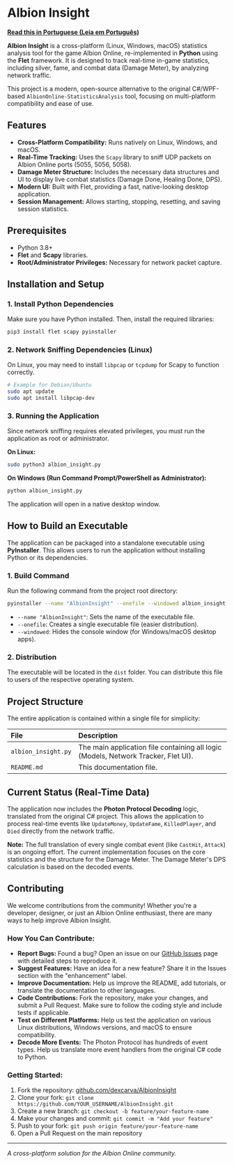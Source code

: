 # Albion Insight

**[Read this in Portuguese (Leia em Português)](README.pt-BR.md)**

**Albion Insight** is a cross-platform (Linux, Windows, macOS) statistics analysis tool for the game Albion Online, re-implemented in **Python** using the **Flet** framework. It is designed to track real-time in-game statistics, including silver, fame, and combat data (Damage Meter), by analyzing network traffic.

This project is a modern, open-source alternative to the original C#/WPF-based `AlbionOnline-StatisticsAnalysis` tool, focusing on multi-platform compatibility and ease of use.

## Features

*   **Cross-Platform Compatibility:** Runs natively on Linux, Windows, and macOS.
*   **Real-Time Tracking:** Uses the `Scapy` library to sniff UDP packets on Albion Online ports (5055, 5056, 5058).
*   **Damage Meter Structure:** Includes the necessary data structures and UI to display live combat statistics (Damage Done, Healing Done, DPS).
*   **Modern UI:** Built with Flet, providing a fast, native-looking desktop application.
*   **Session Management:** Allows starting, stopping, resetting, and saving session statistics.

## Prerequisites

*   Python 3.8+
*   **Flet** and **Scapy** libraries.
*   **Root/Administrator Privileges:** Necessary for network packet capture.

## Installation and Setup

### 1. Install Python Dependencies

Make sure you have Python installed. Then, install the required libraries:

```bash
pip3 install flet scapy pyinstaller
```

### 2. Network Sniffing Dependencies (Linux)

On Linux, you may need to install `libpcap` or `tcpdump` for Scapy to function correctly.

```bash
# Example for Debian/Ubuntu
sudo apt update
sudo apt install libpcap-dev
```

### 3. Running the Application

Since network sniffing requires elevated privileges, you must run the application as root or administrator.

**On Linux:**

```bash
sudo python3 albion_insight.py
```

**On Windows (Run Command Prompt/PowerShell as Administrator):**

```bash
python albion_insight.py
```

The application will open in a native desktop window.

## How to Build an Executable

The application can be packaged into a standalone executable using **PyInstaller**. This allows users to run the application without installing Python or its dependencies.

### 1. Build Command

Run the following command from the project root directory:

```bash
pyinstaller --name "AlbionInsight" --onefile --windowed albion_insight.py
```

*   `--name "AlbionInsight"`: Sets the name of the executable file.
*   `--onefile`: Creates a single executable file (easier distribution).
*   `--windowed`: Hides the console window (for Windows/macOS desktop apps).

### 2. Distribution

The executable will be located in the `dist` folder. You can distribute this file to users of the respective operating system.

## Project Structure

The entire application is contained within a single file for simplicity:

| File | Description |
| :--- | :--- |
| `albion_insight.py` | The main application file containing all logic (Models, Network Tracker, Flet UI). |
| `README.md` | This documentation file. |

## Current Status (Real-Time Data)

The application now includes the **Photon Protocol Decoding** logic, translated from the original C# project. This allows the application to process real-time events like `UpdateMoney`, `UpdateFame`, `KilledPlayer`, and `Died` directly from the network traffic.

**Note:** The full translation of every single combat event (like `CastHit`, `Attack`) is an ongoing effort. The current implementation focuses on the core statistics and the structure for the Damage Meter. The Damage Meter's DPS calculation is based on the decoded events.

## Contributing

We welcome contributions from the community! Whether you're a developer, designer, or just an Albion Online enthusiast, there are many ways to help improve Albion Insight.

### How You Can Contribute:

*   **Report Bugs:** Found a bug? Open an issue on our [GitHub Issues](https://github.com/dexcarva/AlbionInsight/issues) page with detailed steps to reproduce it.
*   **Suggest Features:** Have an idea for a new feature? Share it in the Issues section with the "enhancement" label.
*   **Improve Documentation:** Help us improve the README, add tutorials, or translate the documentation to other languages.
*   **Code Contributions:** Fork the repository, make your changes, and submit a Pull Request. Make sure to follow the coding style and include tests if applicable.
*   **Test on Different Platforms:** Help us test the application on various Linux distributions, Windows versions, and macOS to ensure compatibility.
*   **Decode More Events:** The Photon Protocol has hundreds of event types. Help us translate more event handlers from the original C# code to Python.

### Getting Started:

1.  Fork the repository: [github.com/dexcarva/AlbionInsight](https://github.com/dexcarva/AlbionInsight)
2.  Clone your fork: `git clone https://github.com/YOUR_USERNAME/AlbionInsight.git`
3.  Create a new branch: `git checkout -b feature/your-feature-name`
4.  Make your changes and commit: `git commit -m "Add your feature"`
5.  Push to your fork: `git push origin feature/your-feature-name`
6.  Open a Pull Request on the main repository

---
*A cross-platform solution for the Albion Online community.*

